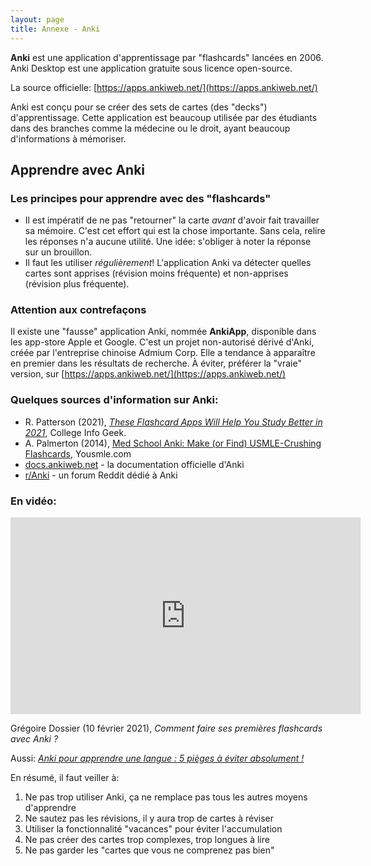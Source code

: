 ```yaml
---
layout: page
title: Annexe - Anki
---
```


**Anki** est une application d'apprentissage par "flashcards" lancées en 2006. Anki Desktop est une application gratuite sous licence open-source. 

La source officielle: [https://apps.ankiweb.net/](https://apps.ankiweb.net/)

Anki est conçu pour se créer des sets de cartes (des "decks") d'apprentissage. Cette application est beaucoup utilisée par des étudiants dans des branches comme la médecine ou le droit, ayant beaucoup d'informations à mémoriser.

## Apprendre avec Anki

### Les principes pour apprendre avec des "flashcards"

- Il est impératif de ne pas "retourner" la carte *avant* d'avoir fait travailler sa mémoire. C'est cet effort qui est la chose importante. Sans cela, relire les réponses n'a aucune utilité. Une idée: s'obliger à noter la réponse sur un brouillon.
- Il faut les utiliser *régulièrement*! L'application Anki va détecter quelles cartes sont apprises (révision moins fréquente) et non-apprises (révision plus fréquente).

### Attention aux contrefaçons

Il existe une "fausse" application Anki, nommée **AnkiApp**, disponible dans les app-store Apple et Google. C'est un projet non-autorisé dérivé d'Anki, créée par l'entreprise chinoise Admium Corp. Elle a tendance à apparaître en premier dans les résultats de recherche. À éviter, préférer la "vraie" version, sur [https://apps.ankiweb.net/](https://apps.ankiweb.net/)

### Quelques sources d'information sur Anki:

- R. Patterson (2021), *[These Flashcard Apps Will Help You Study Better in 2021](https://collegeinfogeek.com/flashcard-apps/)*, College Info Geek.
- A. Palmerton (2014), [Med School Anki: Make (or Find) USMLE-Crushing Flashcards](https://www.yousmle.com/med-school-anki/), Yousmle.com
- [docs.ankiweb.net](https://docs.ankiweb.net/getting-started.html) - la documentation officielle d'Anki
- [r/Anki](https://www.reddit.com/r/Anki/) - un forum Reddit dédié à Anki

### En vidéo: 

<iframe width="560" height="315" src="https://www.youtube.com/embed/az7FIueAY3A" title="YouTube video player" frameborder="0" allow="accelerometer; autoplay; clipboard-write; encrypted-media; gyroscope; picture-in-picture" allowfullscreen></iframe>

Grégoire Dossier (10 février 2021), *Comment faire ses premières flashcards avec Anki ?*

Aussi: *[Anki pour apprendre une langue : 5 pièges à éviter absolument !](https://www.youtube.com/watch?v=LIs3eqb2tK4)*

En résumé, il faut veiller à: 

1. Ne pas trop utiliser Anki, ça ne remplace pas tous les autres moyens d'apprendre
2. Ne sautez pas les révisions, il y aura trop de cartes à réviser
3. Utiliser la fonctionnalité "vacances" pour éviter l'accumulation
5. Ne pas créer des cartes trop complexes, trop longues à lire
6. Ne pas garder les "cartes que vous ne comprenez pas bien"

